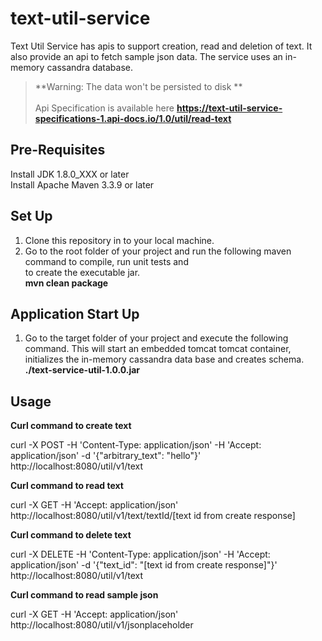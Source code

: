 # text-util-service #
Text Util Service has apis to support creation, read and deletion of text. It also provide an api to fetch sample json data. The service uses an in-memory cassandra database.
> **Warning: The data won't be persisted to disk **</br></br>
Api Specification is available here **https://text-util-service-specifications-1.api-docs.io/1.0/util/read-text**

## Pre-Requisites #
Install JDK 1.8.0_XXX or later
</br>
Install Apache Maven 3.3.9 or later

## Set Up #
1) Clone this repository in to your local machine.
2) Go to the root folder of your project and run the following maven command to compile, run unit tests and </br>to create the executable jar.</br>
**mvn clean package**

## Application Start Up #
1) Go to the target folder of your project and execute the following command. This will start an embedded tomcat tomcat container, initializes the in-memory cassandra data base and creates schema.</br>
**./text-service-util-1.0.0.jar**

## Usage #
**Curl command to create text**

curl -X POST -H 'Content-Type: application/json' -H 'Accept: application/json' -d  '{"arbitrary_text": "hello"}' http://localhost:8080/util/v1/text

**Curl command to read text**

curl -X GET -H 'Accept: application/json' http://localhost:8080/util/v1/text/textId/[text id from create response]

**Curl command to delete text**

curl -X DELETE -H 'Content-Type: application/json' -H 'Accept: application/json' -d '{"text_id": "[text id from create response]"}' http://localhost:8080/util/v1/text

**Curl command to read sample json**

curl -X GET -H 'Accept: application/json' http://localhost:8080/util/v1/jsonplaceholder
